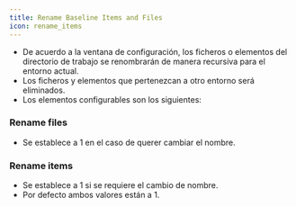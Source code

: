 ```yaml
---
title: Rename Baseline Items and Files
icon: rename_items
---
```

* De acuerdo a la ventana de configuración, los ficheros o elementos del directorio de trabajo se renombrarán de manera recursiva para el entorno actual.
* Los ficheros y elementos que pertenezcan a otro entorno será eliminados.
* Los elementos configurables son los siguientes:

### Rename files
* Se establece a 1 en el caso de querer cambiar el nombre.

### Rename items
* Se establece a 1 si se requiere el cambio de nombre.
* Por defecto ambos valores están a 1.
